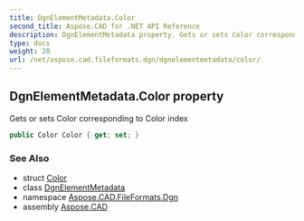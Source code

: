 ```yaml
---
title: DgnElementMetadata.Color
second_title: Aspose.CAD for .NET API Reference
description: DgnElementMetadata property. Gets or sets Color corresponding to Color index
type: docs
weight: 20
url: /net/aspose.cad.fileformats.dgn/dgnelementmetadata/color/
---
```

## DgnElementMetadata.Color property

Gets or sets Color corresponding to Color index

```csharp
public Color Color { get; set; }
```

### See Also

* struct [Color](../../../aspose.cad/color/)
* class [DgnElementMetadata](../)
* namespace [Aspose.CAD.FileFormats.Dgn](../../dgnelementmetadata/)
* assembly [Aspose.CAD](../../../)


